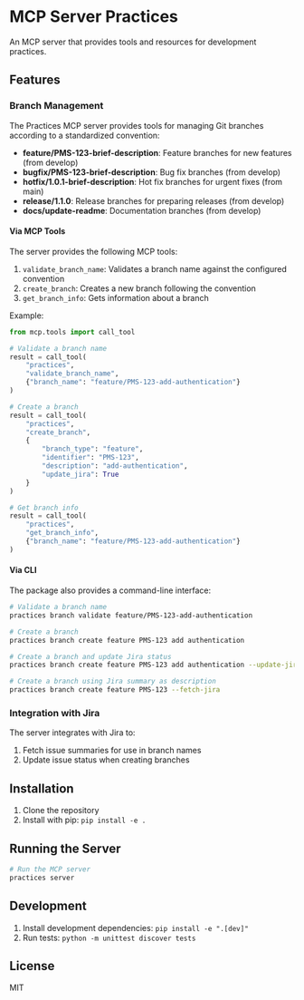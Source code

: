 # MCP Server Practices

An MCP server that provides tools and resources for development practices.

## Features

### Branch Management

The Practices MCP server provides tools for managing Git branches according to a standardized convention:

- **feature/PMS-123-brief-description**: Feature branches for new features (from develop)
- **bugfix/PMS-123-brief-description**: Bug fix branches (from develop)
- **hotfix/1.0.1-brief-description**: Hot fix branches for urgent fixes (from main)
- **release/1.1.0**: Release branches for preparing releases (from develop)
- **docs/update-readme**: Documentation branches (from develop)

#### Via MCP Tools

The server provides the following MCP tools:

1. `validate_branch_name`: Validates a branch name against the configured convention
2. `create_branch`: Creates a new branch following the convention
3. `get_branch_info`: Gets information about a branch

Example:
```python
from mcp.tools import call_tool

# Validate a branch name
result = call_tool(
    "practices", 
    "validate_branch_name", 
    {"branch_name": "feature/PMS-123-add-authentication"}
)

# Create a branch
result = call_tool(
    "practices", 
    "create_branch", 
    {
        "branch_type": "feature",
        "identifier": "PMS-123",
        "description": "add-authentication",
        "update_jira": True
    }
)

# Get branch info
result = call_tool(
    "practices", 
    "get_branch_info", 
    {"branch_name": "feature/PMS-123-add-authentication"}
)
```

#### Via CLI

The package also provides a command-line interface:

```bash
# Validate a branch name
practices branch validate feature/PMS-123-add-authentication

# Create a branch
practices branch create feature PMS-123 add authentication

# Create a branch and update Jira status
practices branch create feature PMS-123 add authentication --update-jira

# Create a branch using Jira summary as description
practices branch create feature PMS-123 --fetch-jira
```

### Integration with Jira

The server integrates with Jira to:

1. Fetch issue summaries for use in branch names
2. Update issue status when creating branches

## Installation

1. Clone the repository
2. Install with pip: `pip install -e .`

## Running the Server

```bash
# Run the MCP server
practices server
```

## Development

1. Install development dependencies: `pip install -e ".[dev]"`
2. Run tests: `python -m unittest discover tests`

## License

MIT
